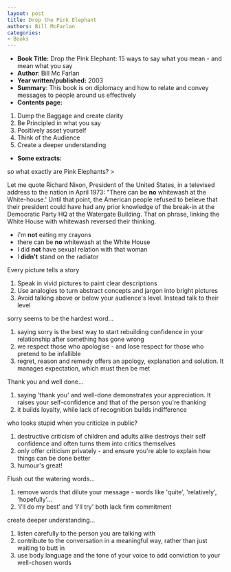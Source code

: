 ```yaml
---
layout: post
title: Drop the Pink Elephant
authors: Bill McFarlan
categories:
- Books
---
```



- **Book Title:** Drop the Pink Elephant: 15 ways to say what you mean - and mean what you say
- **Author**: Bill Mc Farlan
- **Year written/published:** 2003
- **Summary**: This book is on diplomacy and how to relate and convey messages to people around us effectively
- **Contents page:**

1. Dump the Baggage and create clarity
2. Be Principled in what you say
3. Positively asset yourself
4. Think of the Audience
5. Create a deeper understanding

- **Some extracts:**

so what exactly are Pink Elephants? >

Let me quote Richard Nixon, President of the United States, in a televised address to the nation in April 1973: "There can be **no** whitewash at the White-house.' Until that point, the American people refused to believe that their president could have had any prior knowledge of the break-in at the Democratic Party HQ at the Watergate Building. That on phrase, linking the White House with whitewash reversed their thinking.

- i'm **not** eating my crayons
- there can be **no** whitewash at the White House
- I did **not** have sexual relation with that woman
- I **didn't** stand on the radiator

Every picture tells a story

1. Speak in vivid pictures to paint clear descriptions
2. Use analogies to turn abstract concepts and jargon into bright pictures
3. Avoid talking above or below your audience's level. Instead talk to their level

sorry seems to be the hardest word...

1. saying sorry is the best way to start rebuilding confidence in your relationship after something has gone wrong
2. we respect those who apologise - and lose respect for those who pretend to be infallible
3. regret, reason and remedy offers an apology, explanation and solution. It manages expectation, which must then be met

Thank you and well done...

1. saying 'thank you' and well-done demonstrates your appreciation. It raises your self-confidence and that of the person you're thanking
2. it builds loyalty, while lack of recognition builds indifference

who looks stupid when you criticize in public?

1. destructive criticism of children and adults alike destroys their self confidence and often turns them into critics themselves
2. only offer criticism privately - and ensure you're able to explain how things can be done better
3. humour's great!

Flush out the watering words...

1. remove words that dilute your message - words like 'quite', 'relatively', 'hopefully'...
2. 'i'll do my best' and 'i'll try' both lack firm commitment

create deeper understanding...

1. listen carefully to the person you are talking with
2. contribute to the conversation in a meaningful way, rather than just waiting to butt in
3. use body language and the tone of your voice to add conviction to your well-chosen words
